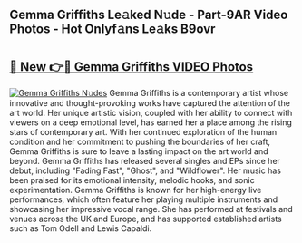 ## Gemma Griffiths Le𝚊ked N𝚞de - Part-9AR Video Photos - Hot Onlyf𝚊ns Le𝚊ks B9ovr

# <h2><a href="http://ab74484.deff.icu/?id=Gemma+Griffiths">🔗 New 👉🔴 Gemma Griffiths VIDEO Photos</a></h2>

[![Gemma Griffiths N𝚞des](https://i.imgur.com/rIISA9y.gif)](http://ab74484.deff.icu/?id=Gemma+Griffiths)
Gemma Griffiths is a contemporary artist whose innovative and thought-provoking works have captured the attention of the art world. Her unique artistic vision, coupled with her ability to connect with viewers on a deep emotional level, has earned her a place among the rising stars of contemporary art. With her continued exploration of the human condition and her commitment to pushing the boundaries of her craft, Gemma Griffiths is sure to leave a lasting impact on the art world and beyond. Gemma Griffiths has released several singles and EPs since her debut, including "Fading Fast", "Ghost", and "Wildflower". Her music has been praised for its emotional intensity, melodic hooks, and sonic experimentation. Gemma Griffiths is known for her high-energy live performances, which often feature her playing multiple instruments and showcasing her impressive vocal range. She has performed at festivals and venues across the UK and Europe, and has supported established artists such as Tom Odell and Lewis Capaldi.
